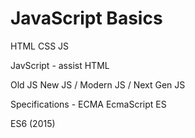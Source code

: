 
# JavaScript Basics 

HTML 
CSS 
JS 

JavScript - assist HTML 

Old JS 
New JS / Modern JS / Next Gen JS 

Specifications - ECMA EcmaScript ES

ES6 (2015)


